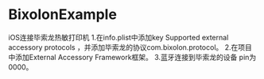 # BixolonExample
iOS连接毕索龙热敏打印机
1.在info.plist中添加key Supported external accessory protocols ，并添加毕索龙的协议com.bixolon.protocol。
2.在项目中添加External Accessory Framework框架。
3.蓝牙连接到毕索龙的设备 pin为0000。
